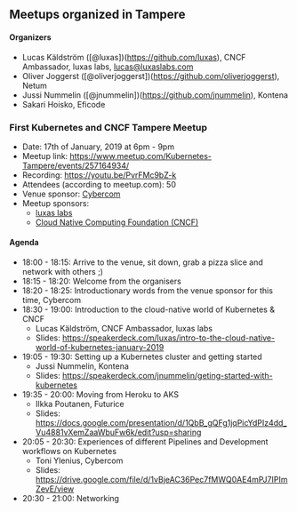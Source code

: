## Meetups organized in Tampere

#### Organizers

 - Lucas Käldström ([@luxas])(https://github.com/luxas), CNCF Ambassador, luxas labs, lucas@luxaslabs.com
 - Oliver Joggerst ([@oliverjoggerst])(https://github.com/oliverjoggerst), Netum
 - Jussi Nummelin ([@jnummelin])(https://github.com/jnummelin), Kontena
 - Sakari Hoisko, Eficode

### First Kubernetes and CNCF Tampere Meetup

 - Date: 17th of January, 2019 at 6pm - 9pm
 - Meetup link: https://www.meetup.com/Kubernetes-Tampere/events/257164934/
 - Recording: https://youtu.be/PvrFMc9bZ-k
 - Attendees (according to meetup.com): 50
 - Venue sponsor: [Cybercom](https://www.cybercom.com/)
 - Meetup sponsors:
   - [luxas labs](https://luxaslabs.com)
   - [Cloud Native Computing Foundation (CNCF)](https://www.cncf.io/)

#### Agenda

 - 18:00 - 18:15: Arrive to the venue, sit down, grab a pizza slice and network with others ;) 
 - 18:15 - 18:20: Welcome from the organisers 
 - 18:20 - 18:25: Introductionary words from the venue sponsor for this time, Cybercom 
 - 18:30 - 19:00: Introduction to the cloud-native world of Kubernetes & CNCF 
   - Lucas Käldström, CNCF Ambassador, luxas labs
   - Slides: https://speakerdeck.com/luxas/intro-to-the-cloud-native-world-of-kubernetes-january-2019
 - 19:05 - 19:30: Setting up a Kubernetes cluster and getting started 
   - Jussi Nummelin, Kontena
   - Slides: https://speakerdeck.com/jnummelin/geting-started-with-kubernetes
 - 19:35 - 20:00: Moving from Heroku to AKS 
   - Ilkka Poutanen, Futurice
   - Slides: https://docs.google.com/presentation/d/1QbB_gQFg1jqPicYdPIz4dd_Vu4881vXemZaaWbuFw6k/edit?usp=sharing
 - 20:05 - 20:30: Experiences of different Pipelines and Development workflows on Kubernetes 
   - Toni Ylenius, Cybercom
   - Slides: https://drive.google.com/file/d/1vBjeAC36Pec7fMWQ0AE4mPJ7IPImZevE/view
 - 20:30 - 21:00: Networking 
